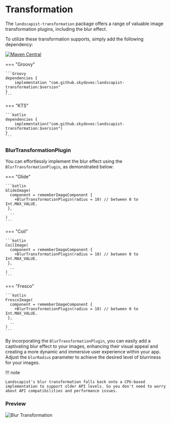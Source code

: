 # Transformation

The `landscapist-transformation` package offers a range of valuable image transformation plugins, including the blur effect.

To utilize these transformation supports, simply add the following dependency:

[![Maven Central](https://img.shields.io/maven-central/v/com.github.skydoves/landscapist.svg?label=Maven%20Central)](https://central.sonatype.com/search?q=skydoves%2520landscapist)<br>

=== "Groovy"

    ```Groovy
    dependencies {
        implementation "com.github.skydoves:landscapist-transformation:$version"
    }
    ```

=== "KTS"

    ```kotlin
    dependencies {
        implementation("com.github.skydoves:landscapist-transformation:$version")
    }
    ```

### BlurTransformationPlugin

You can effortlessly implement the blur effect using the `BlurTransformationPlugin`, as demonstrated below:

=== "Glide"

    ```kotlin
    GlideImage(
      component = rememberImageComponent {
        +BlurTransformationPlugin(radius = 10) // between 0 to Int.MAX_VALUE.
     },
      ..
    )
    ```

=== "Coil"

    ```kotlin
    CoilImage(
      component = rememberImageComponent {
        +BlurTransformationPlugin(radius = 10) // between 0 to Int.MAX_VALUE.
     },
      ..
    )
    ```

=== "Fresco"

    ```kotlin
    FrescoImage(
      component = rememberImageComponent {
        +BlurTransformationPlugin(radius = 10) // between 0 to Int.MAX_VALUE.
     },
      ..
    )
    ```

By incorporating the `BlurTransformationPlugin`, you can easily add a captivating blur effect to your images, enhancing their visual appeal and creating a more dynamic and immersive user experience within your app. Adjust the `blurRadius` parameter to achieve the desired level of blurriness for your images.

!!! note
    
    Landscapist's blur transformation falls back onto a CPU-based implementation to support older API levels. So you don't need to worry about API compatibilities and performance issues.

### Preview

![Blur Transformation](https://user-images.githubusercontent.com/24237865/196038507-54a3a79c-2e8e-45ec-b5e8-5de65cd50248.png)